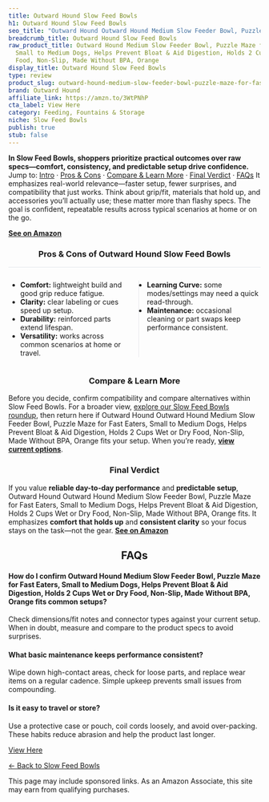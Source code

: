 ```yaml
---
title: Outward Hound Slow Feed Bowls
h1: Outward Hound Slow Feed Bowls
seo_title: "Outward Hound Outward Hound Medium Slow Feeder Bowl, Puzzle\u2026"
breadcrumb_title: Outward Hound Slow Feed Bowls
raw_product_title: Outward Hound Medium Slow Feeder Bowl, Puzzle Maze for Fast Eaters,
  Small to Medium Dogs, Helps Prevent Bloat & Aid Digestion, Holds 2 Cups Wet or Dry
  Food, Non-Slip, Made Without BPA, Orange
display_title: Outward Hound Slow Feed Bowls
type: review
product_slug: outward-hound-medium-slow-feeder-bowl-puzzle-maze-for-fast-eaters-small-3a5232fd
brand: Outward Hound
affiliate_link: https://amzn.to/3WtPNhP
cta_label: View Here
category: Feeding, Fountains & Storage
niche: Slow Feed Bowls
publish: true
stub: false
---
```


<div id="intro" class="full-width"><p><strong>In Slow Feed Bowls, shoppers prioritize practical outcomes over raw specs&mdash;comfort, consistency, and predictable setup drive confidence.</strong> Jump to: <a href="#intro">Intro</a> · <a href="#pros-cons">Pros &amp; Cons</a> · <a href="#compare-more">Compare &amp; Learn More</a> · <a href="#verdict">Final Verdict</a> · <a href="#faqs">FAQs</a> It emphasizes real-world relevance&mdash;faster setup, fewer surprises, and compatibility that just works. Think about grip/fit, materials that hold up, and accessories you’ll actually use; these matter more than flashy specs. The goal is confident, repeatable results across typical scenarios at home or on the go.</p><p><a href="https://amzn.to/3WtPNhP" rel="nofollow sponsored noopener" target="_blank"><strong>See on Amazon</strong></a></p></div>
<h3 id="pros-cons" style="text-align:center;">Pros &amp; Cons of Outward Hound Slow Feed Bowls</h3>
<div class="pc-grid" style="display:grid;grid-template-columns:1fr 1fr;gap:16px;border-top:1px solid #e5e7eb;padding-top:12px;">
  <ul>
    <li><strong>Comfort:</strong> lightweight build and good grip reduce fatigue.</li>
    <li><strong>Clarity:</strong> clear labeling or cues speed up setup.</li>
    <li><strong>Durability:</strong> reinforced parts extend lifespan.</li>
    <li><strong>Versatility:</strong> works across common scenarios at home or travel.</li>
  </ul>
  <ul style="border-left:1px solid #e5e7eb;padding-left:16px;">
    <li><strong>Learning Curve:</strong> some modes/settings may need a quick read-through.</li>
    <li><strong>Maintenance:</strong> occasional cleaning or part swaps keep performance consistent.</li>
  </ul>
</div>


<h3 id="compare-more" style="text-align:center;">Compare &amp; Learn More</h3>
<p>Before you decide, confirm compatibility and compare alternatives within Slow Feed Bowls. For a broader view, <a href="#">explore our Slow Feed Bowls roundup</a>, then return here if Outward Hound Outward Hound Medium Slow Feeder Bowl, Puzzle Maze for Fast Eaters, Small to Medium Dogs, Helps Prevent Bloat & Aid Digestion, Holds 2 Cups Wet or Dry Food, Non-Slip, Made Without BPA, Orange fits your setup. When you’re ready, <a href="https://amzn.to/3WtPNhP" rel="nofollow sponsored noopener" target="_blank"><strong>view current options</strong></a>.</p>

<h3 id="verdict" style="text-align:center;">Final Verdict</h3>
<p>If you value <strong>reliable day-to-day performance</strong> and <strong>predictable setup</strong>, Outward Hound Outward Hound Medium Slow Feeder Bowl, Puzzle Maze for Fast Eaters, Small to Medium Dogs, Helps Prevent Bloat & Aid Digestion, Holds 2 Cups Wet or Dry Food, Non-Slip, Made Without BPA, Orange fits. It emphasizes <strong>comfort that holds up</strong> and <strong>consistent clarity</strong> so your focus stays on the task&mdash;not the gear. <a href="https://amzn.to/3WtPNhP" rel="nofollow sponsored noopener" target="_blank"><strong>See on Amazon</strong></a></p>

<h2 id="faqs" style="text-align:center;">FAQs</h2>
<h4><strong>How do I confirm Outward Hound Medium Slow Feeder Bowl, Puzzle Maze for Fast Eaters, Small to Medium Dogs, Helps Prevent Bloat & Aid Digestion, Holds 2 Cups Wet or Dry Food, Non-Slip, Made Without BPA, Orange fits common setups?</strong></h4>
<p>Check dimensions/fit notes and connector types against your current setup. When in doubt, measure and compare to the product specs to avoid surprises.</p>
<h4><strong>What basic maintenance keeps performance consistent?</strong></h4>
<p>Wipe down high-contact areas, check for loose parts, and replace wear items on a regular cadence. Simple upkeep prevents small issues from compounding.</p>
<h4><strong>Is it easy to travel or store?</strong></h4>
<p>Use a protective case or pouch, coil cords loosely, and avoid over-packing. These habits reduce abrasion and help the product last longer.</p>

<p><a class="btn" href="https://amzn.to/3WtPNhP" target="_blank" rel="nofollow sponsored noopener">View Here</a></p>
<p><a href="/roundups/feeding-fountains-storage/slow-feed-bowls/">← Back to Slow Feed Bowls</a></p>
<aside class="disclosure">This page may include sponsored links. As an Amazon Associate, this site may earn from qualifying purchases.</aside>
